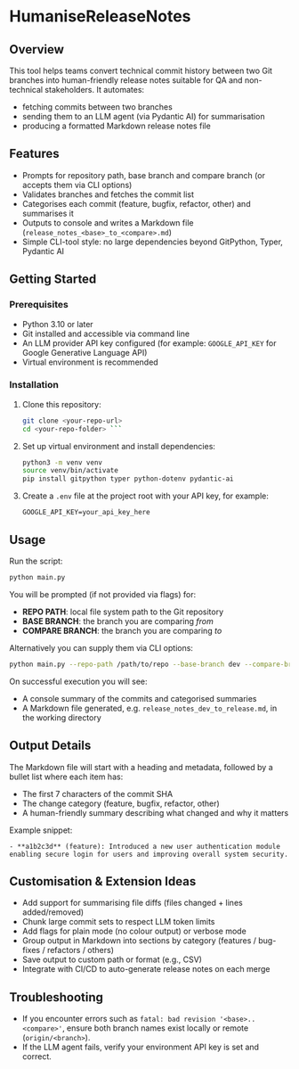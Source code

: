 # HumaniseReleaseNotes

## Overview  
This tool helps teams convert technical commit history between two Git branches into human-friendly release notes suitable for QA and non-technical stakeholders. It automates:  
- fetching commits between two branches  
- sending them to an LLM agent (via Pydantic AI) for summarisation  
- producing a formatted Markdown release notes file  

## Features  
- Prompts for repository path, base branch and compare branch (or accepts them via CLI options)  
- Validates branches and fetches the commit list  
- Categorises each commit (feature, bugfix, refactor, other) and summarises it  
- Outputs to console and writes a Markdown file (`release_notes_<base>_to_<compare>.md`)  
- Simple CLI-tool style: no large dependencies beyond GitPython, Typer, Pydantic AI  

## Getting Started  

### Prerequisites  
- Python 3.10 or later  
- Git installed and accessible via command line  
- An LLM provider API key configured (for example: `GOOGLE_API_KEY` for Google Generative Language API)  
- Virtual environment is recommended  

### Installation  
1. Clone this repository:  
   ```bash
   git clone <your-repo-url>   
   cd <your-repo-folder> ```


2. Set up virtual environment and install dependencies:

   ```bash
   python3 -m venv venv  
   source venv/bin/activate  
   pip install gitpython typer python-dotenv pydantic-ai  
   ```

3. Create a `.env` file at the project root with your API key, for example:

   ```
   GOOGLE_API_KEY=your_api_key_here  
   ```

## Usage

Run the script:

```bash
python main.py  
```

You will be prompted (if not provided via flags) for:

* **REPO PATH**: local file system path to the Git repository
* **BASE BRANCH**: the branch you are comparing *from*
* **COMPARE BRANCH**: the branch you are comparing *to*

Alternatively you can supply them via CLI options:

```bash
python main.py --repo-path /path/to/repo --base-branch dev --compare-branch release  
```

On successful execution you will see:

* A console summary of the commits and categorised summaries
* A Markdown file generated, e.g. `release_notes_dev_to_release.md`, in the working directory

## Output Details

The Markdown file will start with a heading and metadata, followed by a bullet list where each item has:

* The first 7 characters of the commit SHA
* The change category (feature, bugfix, refactor, other)
* A human-friendly summary describing what changed and why it matters

Example snippet:

```
- **a1b2c3d** (feature): Introduced a new user authentication module enabling secure login for users and improving overall system security.
```

## Customisation & Extension Ideas

* Add support for summarising file diffs (files changed + lines added/removed)
* Chunk large commit sets to respect LLM token limits
* Add flags for plain mode (no colour output) or verbose mode
* Group output in Markdown into sections by category (features / bug-fixes / refactors / others)
* Save output to custom path or format (e.g., CSV)
* Integrate with CI/CD to auto-generate release notes on each merge

## Troubleshooting

* If you encounter errors such as `fatal: bad revision '<base>..<compare>'`, ensure both branch names exist locally or remote (`origin/<branch>`).
* If the LLM agent fails, verify your environment API key is set and correct.
